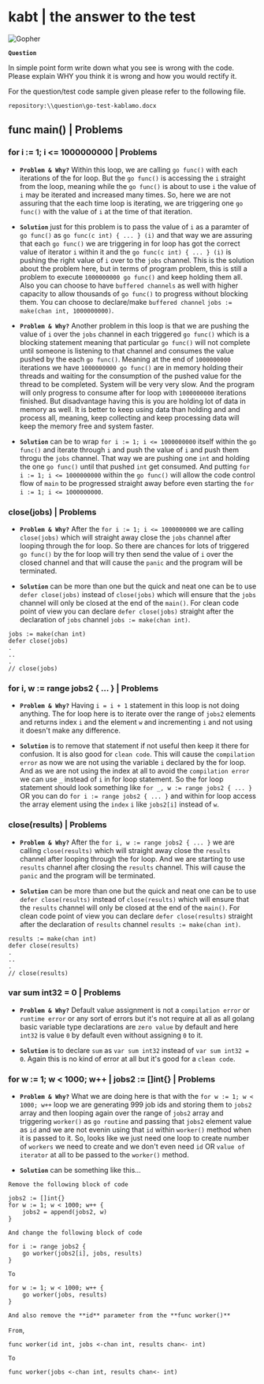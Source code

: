 # kabt | the answer to the test

![Gopher](https://static1.squarespace.com/static/5c4ea9d5697a985352030ac6/5c4ea9feaa4a99273255562d/5c4fb8c9aa4a990c63cdba02/1549821309986/4kheader.png?format=1500w)

**`Question`**

In simple point form write down what you see is wrong with the code. Please explain WHY you think it is wrong and how you would rectify it.

For the question/test code sample given please refer to the following file.

```
repository:\\question\go-test-kablamo.docx
```

## func main() | Problems

### for i := 1; i <= 1000000000 | Problems

* **`Problem & Why?`** Within this loop, we are calling `go func()` with each iterations of the for loop. But the `go func()` is accessing the `i` straight from the loop, meaning while the `go func()` is about to use `i` the value of `i` may be iterated and increased many times. So, here we are not assuring that the each time loop is iterating, we are triggering one `go func()` with the value of `i` at the time of that iteration.

* **`Solution`** just for this problem is to pass the value of `i` as a paramter of `go func()` as `go func(c int) { ... } (i)` and that way we are assuring that each `go func()` we are triggering in for loop has got the correct value of iterator `i` within it and the `go func(c int) { ... } (i)` is pushing the right value of `i` over to the `jobs` channel. This is the solution about the problem here, but in terms of program problem, this is still a problem to execute `1000000000 go func()` and keep holding them all. Also you can choose to have `buffered channels` as well with higher capacity to allow thousands of `go func()` to progress without blocking them. You can choose to declare/make `buffered channel` `jobs := make(chan int, 1000000000)`.

* **`Problem & Why?`** Another problem in this loop is that we are pushing the value of `i` over the `jobs` channel in each triggered `go func()` which is a blocking statement meaning that particular `go func()` will not complete until someone is listening to that channel and consumes the value pushed by the each `go func()`. Meaning at the end of `1000000000` iterations we have `1000000000 go func()` are in memory holding their threads and waiting for the consumption of the pushed value for the thread to be completed. System will be very very slow. And the program will only progress to consume after for loop with `1000000000` iterations finished. But disadvantage having this is you are holding lot of data in memory as well. It is better to keep using data than holding and and process all, meaning, keep collecting and keep processing data will keep the memory free and system faster. 

* **`Solution`** can be to wrap `for i := 1; i <= 1000000000` itself within the `go func()` and iterate through `i` and push the value of `i` and push them throgu the `jobs` channel. That way we are pushing one `int` and holding the one `go func()` until that pushed `int` get consumed. And putting `for i := 1; i <= 1000000000` within the `go func()` will allow the code control flow of `main` to be progressed straight away before even starting the `for i := 1; i <= 1000000000`.

### close(jobs) | Problems

* **`Problem & Why?`** After the `for i := 1; i <= 1000000000` we are calling `close(jobs)` which will straight away close the `jobs` channel after looping through the for loop. So there are chances for lots of triggered `go func()` by the for loop will try then send the value of `i` over the closed channel and that will cause the `panic` and the program will be terminated.

* **`Solution`** can be more than one but the quick and neat one can be to use `defer close(jobs)` instead of `close(jobs)` which will ensure that the `jobs` channel will only be closed at the end of the `main()`. For clean code point of view you can declare `defer close(jobs)` straight after the declaration of `jobs` channel `jobs := make(chan int)`.

```
jobs := make(chan int)
defer close(jobs)
.
..
.
// close(jobs)
```

### for i, w := range jobs2 { ... } | Problems

* **`Problem & Why?`** Having `i = i + 1` statement in this loop is not doing anything. The for loop here is to iterate over the range of `jobs2` elements and returns index `i` and the element `w` and incrementing `i` and not using it doesn't make any difference.

* **`Solution`** is to remove that statement if not useful then keep it there for confusion. It is also good for `clean code`. This will cause the `compilation error` as now we are not using the variable `i` declared by the for loop. And as we are not using the index at all to avoid the `compilation error` we can use `_` instead of `i` in for loop statement. So the for loop statement should look something like `for _, w := range jobs2 { ... }` OR you can do `for i := range jobs2 { ... }` and within for loop access the array element using the `index` `i` like `jobs2[i]` instead of `w`.

### close(results) | Problems

* **`Problem & Why?`** After the `for i, w := range jobs2 { ... }` we are calling `close(results)` which will straight away close the `results` channel after looping through the for loop. And we are starting to use `results` channel after closing the `results` channel. This will cause the `panic` and the program will be terminated.

* **`Solution`** can be more than one but the quick and neat one can be to use `defer close(results)` instead of `close(results)` which will ensure that the `results` channel will only be closed at the end of the `main()`. For clean code point of view you can declare `defer close(results)` straight after the declaration of `results` channel `results := make(chan int)`.

```
results := make(chan int)
defer close(results)
.
..
.
// close(results)
```

### var sum int32 = 0 | Problems

* **`Problem & Why?`** Default value assignment is not a `compilation error` or `runtime error` or any sort of errors but it's not require at all as all golang basic variable type declarations are `zero value` by default and here `int32` is value `0` by default even without assigning `0` to it.

* **`Solution`** is to declare `sum` as `var sum int32` instead of `var sum int32 = 0`. Again this is no kind of error at all but it's good for a `clean code`.

### for w := 1; w < 1000; w++ | jobs2 := []int{} | Problems

* **`Problem & Why?`** What we are doing here is that with the `for w := 1; w < 1000; w++` loop we are generating 999 job ids and storing them to `jobs2` array and then looping again over the range of `jobs2` array and triggering `worker()` as `go routine` and passing that `jobs2` element value as `id` and we are not evenin using that `id` within `worker()` method when it is passed to it. So, looks like we just need one loop to create number of `workers` we need to create and we don't even need `id` OR `value of iterator` at all to be passed to the `worker()` method.

* **`Solution`** can be something like this...

`Remove the following block of code`

```
jobs2 := []int{}
for w := 1; w < 1000; w++ {
    jobs2 = append(jobs2, w)
}
```

`And change the following block of code`

```
for i := range jobs2 {
    go worker(jobs2[i], jobs, results)
}
```

`To`

```
for w := 1; w < 1000; w++ {
    go worker(jobs, results)
}
```

`And also remove the **id** parameter from the **func worker()**`

`From`,

```
func worker(id int, jobs <-chan int, results chan<- int)
```

`To`

```
func worker(jobs <-chan int, results chan<- int)
```
